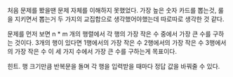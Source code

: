 처음 문제를 봤을땐 문제 자체를 이해하지 못했었다.
가장 높은 숫자 카드를 뽑는것, 룰을 지키면서 뽑는거
두 가지의 교집합으로 생각했어야했는데
따로따로 생각한 것 같다.

문제를 먼저 보면
n * m 개의 행렬에서
각 행의 가장 작은 수 중에서 가장 큰 수를 구하는 것이다.
3개의 행이 있다면
1행에서의 가장 작은 수
2행에서의 가장 작은 수
3행에서의 가장 작은 수 
이 세 가지 수에서 가장 큰 수를 구하는게 목표이다.

힌트. 행 크기만큼 반복문을 돌며 각 행을 입력받을 때마다 정답 값을 바꿔줄 수 있다.
